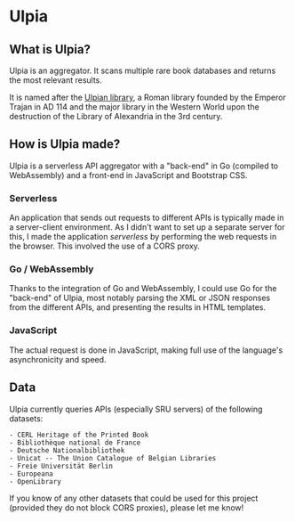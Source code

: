 # Ulpia

## What is Ulpia?

Ulpia is an aggregator. It scans multiple rare book databases and returns the most relevant results.

It is named after the [Ulpian library](https://en.wikipedia.org/wiki/Ulpian_Library), a Roman library founded by the Emperor Trajan in AD 114 and  the major library in the Western World upon the destruction of the Library of Alexandria in the 3rd century.

## How is Ulpia made?

Ulpia is a serverless API aggregator with a "back-end" in Go (compiled to WebAssembly) and a front-end in JavaScript and Bootstrap CSS.

### Serverless

An application that sends out requests to different APIs is typically made in a server-client environment. As I didn't want to set up a separate server for this, I made the application *serverless* by performing the web requests in the browser. This involved the use of a CORS proxy.

### Go / WebAssembly

Thanks to the integration of Go and WebAssembly, I could use Go for the "back-end" of Ulpia, most notably parsing the XML or JSON responses from the different APIs, and presenting the results in HTML templates.

### JavaScript

The actual request is done in JavaScript, making full use of the language's asynchronicity and speed.

## Data

Ulpia currently queries APIs (especially SRU servers) of the following datasets:

    - CERL Heritage of the Printed Book
    - Bibliothèque national de France
    - Deutsche Nationalbibliothek
    - Unicat -- The Union Catalogue of Belgian Libraries
    - Freie Universität Berlin
    - Europeana
    - OpenLibrary

If you know of any other datasets that could be used for this project (provided they do not block CORS proxies), please let me know!
